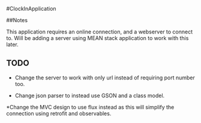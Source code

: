 #ClockInApplication

##Notes

This application requires an online connection, and a webserver to connect to. 
Will be adding a server using MEAN stack application to work with this later.

## TODO

* Change the server to work with only url instead of requiring port number too.

* Change json parser to instead use GSON and a class model.

*Change the MVC design to use flux instead as this will simplify the connection using retrofit and observables.


